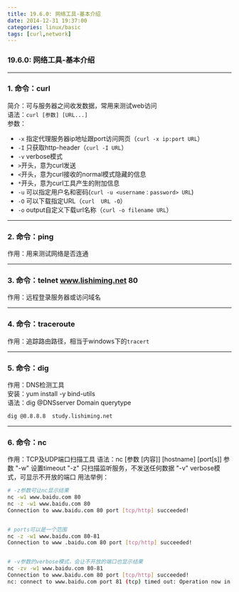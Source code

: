 ```yaml
---
title: 19.6.0: 网络工具-基本介绍
date: 2014-12-31 19:37:00
categories: linux/basic
tags: [curl,network]
---
```

### 19.6.0: 网络工具-基本介绍

---

### 1. 命令：curl
简介：可与服务器之间收发数据，常用来测试web访问  
语法：`curl [参数] [URL...]`  
参数：
- `-x` 指定代理服务器ip地址跟port访问网页（`curl -x ip:port URL`）
- `-I` 只获取http-header（`curl -I URL`）
- `-v` verbose模式
 - `>`开头，意为curl发送
 - `<`开头，意为curl接收的normal模式隐藏的信息
 - `*`开头，意为curl工具产生的附加信息
- `-u` 可以指定用户名和密码(`curl -u <username：password> URL`)
- `-O` 可以下载指定URL（`curl  URL -O`）
- `-o` output自定义下载url名称（`curl -o filename URL`）

---

### 2. 命令：ping
作用：用来测试网络是否连通

---

### 3. 命令：telnet  www.lishiming.net  80
作用：远程登录服务器或访问域名

---

### 4. 命令：traceroute
作用：追踪路由路径，相当于windows下的`tracert`

---

### 5. 命令：dig
作用：DNS检测工具  
安装：yum install -y bind-utils  
语法：dig @DNSserver Domain querytype  
``` bash
dig @8.8.8.8  study.lishiming.net  
```

---

### 6. 命令：nc
作用：TCP及UDP端口扫描工具
语法：nc [参数 [内容]] [hostname] [port[s]]
参数
"-w" 设置timeout
"-z" 只扫描监听服务，不发送任何数据
"-v" verbose模式，可显示不开放的端口
用法举例：
``` bash
# -z参数可让nc显示结果
nc -w1 www.baidu.com 80
nc -z -w1 www.baidu.com 80
Connection to www.baidu.com 80 port [tcp/http] succeeded!


# ports可以是一个范围
nc -z -w1 www.baidu.com 80-81
Connection to www .baidu.com 80 port [tcp/http] succeeded!


# -v参数的verbose模式，会让不开放的端口也显示结果
nc -zv -w1 www.baidu.com 80-81
Connection to www.baidu.com 80 port [tcp/http] succeeded!
nc: connect to www.baidu.com port 81 (tcp) timed out: Operation now in progress```